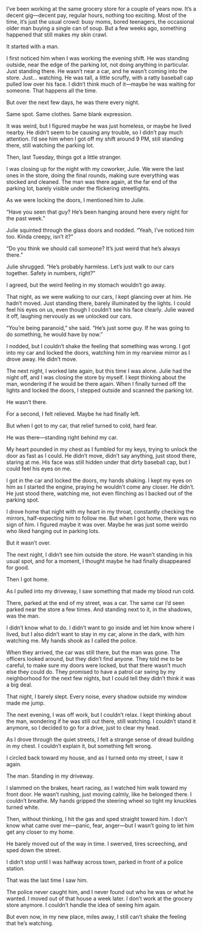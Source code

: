 I’ve been working at the same grocery store for a couple of years now. It’s a decent gig—decent pay, regular hours, nothing too exciting. Most of the time, it’s just the usual crowd: busy moms, bored teenagers, the occasional older man buying a single can of soup. But a few weeks ago, something happened that still makes my skin crawl.

It started with a man.

I first noticed him when I was working the evening shift. He was standing outside, near the edge of the parking lot, not doing anything in particular. Just standing there. He wasn’t near a car, and he wasn’t coming into the store. Just… watching. He was tall, a little scruffy, with a ratty baseball cap pulled low over his face. I didn’t think much of it—maybe he was waiting for someone. That happens all the time.

But over the next few days, he was there every night.

Same spot. Same clothes. Same blank expression.

It was weird, but I figured maybe he was just homeless, or maybe he lived nearby. He didn’t seem to be causing any trouble, so I didn’t pay much attention. I’d see him when I got off my shift around 9 PM, still standing there, still watching the parking lot.

Then, last Tuesday, things got a little stranger.

I was closing up for the night with my coworker, Julie. We were the last ones in the store, doing the final rounds, making sure everything was stocked and cleaned. The man was there again, at the far end of the parking lot, barely visible under the flickering streetlights.

As we were locking the doors, I mentioned him to Julie.

“Have you seen that guy? He’s been hanging around here every night for the past week.”

Julie squinted through the glass doors and nodded. “Yeah, I’ve noticed him too. Kinda creepy, isn’t it?”

“Do you think we should call someone? It’s just weird that he’s always there.”

Julie shrugged. “He’s probably harmless. Let’s just walk to our cars together. Safety in numbers, right?”

I agreed, but the weird feeling in my stomach wouldn’t go away.

That night, as we were walking to our cars, I kept glancing over at him. He hadn’t moved. Just standing there, barely illuminated by the lights. I could feel his eyes on us, even though I couldn’t see his face clearly. Julie waved it off, laughing nervously as we unlocked our cars.

“You’re being paranoid,” she said. “He’s just some guy. If he was going to do something, he would have by now.”

I nodded, but I couldn’t shake the feeling that something was wrong. I got into my car and locked the doors, watching him in my rearview mirror as I drove away. He didn’t move.

The next night, I worked late again, but this time I was alone. Julie had the night off, and I was closing the store by myself. I kept thinking about the man, wondering if he would be there again. When I finally turned off the lights and locked the doors, I stepped outside and scanned the parking lot.

He wasn’t there.

For a second, I felt relieved. Maybe he had finally left.

But when I got to my car, that relief turned to cold, hard fear.

He was there—standing right behind my car.

My heart pounded in my chest as I fumbled for my keys, trying to unlock the door as fast as I could. He didn’t move, didn’t say anything, just stood there, staring at me. His face was still hidden under that dirty baseball cap, but I could feel his eyes on me.

I got in the car and locked the doors, my hands shaking. I kept my eyes on him as I started the engine, praying he wouldn’t come any closer. He didn’t. He just stood there, watching me, not even flinching as I backed out of the parking spot.

I drove home that night with my heart in my throat, constantly checking the mirrors, half-expecting him to follow me. But when I got home, there was no sign of him. I figured maybe it was over. Maybe he was just some weirdo who liked hanging out in parking lots.

But it wasn’t over.

The next night, I didn’t see him outside the store. He wasn’t standing in his usual spot, and for a moment, I thought maybe he had finally disappeared for good.

Then I got home.

As I pulled into my driveway, I saw something that made my blood run cold.

There, parked at the end of my street, was a car. The same car I’d seen parked near the store a few times. And standing next to it, in the shadows, was the man.

I didn’t know what to do. I didn’t want to go inside and let him know where I lived, but I also didn’t want to stay in my car, alone in the dark, with him watching me. My hands shook as I called the police.

When they arrived, the car was still there, but the man was gone. The officers looked around, but they didn’t find anyone. They told me to be careful, to make sure my doors were locked, but that there wasn’t much else they could do. They promised to have a patrol car swing by my neighborhood for the next few nights, but I could tell they didn’t think it was a big deal.

That night, I barely slept. Every noise, every shadow outside my window made me jump.

The next evening, I was off work, but I couldn’t relax. I kept thinking about the man, wondering if he was still out there, still watching. I couldn’t stand it anymore, so I decided to go for a drive, just to clear my head.

As I drove through the quiet streets, I felt a strange sense of dread building in my chest. I couldn’t explain it, but something felt wrong.

I circled back toward my house, and as I turned onto my street, I saw it again.

The man. Standing in my driveway.

I slammed on the brakes, heart racing, as I watched him walk toward my front door. He wasn’t rushing, just moving calmly, like he belonged there. I couldn’t breathe. My hands gripped the steering wheel so tight my knuckles turned white.

Then, without thinking, I hit the gas and sped straight toward him. I don’t know what came over me—panic, fear, anger—but I wasn’t going to let him get any closer to my home.

He barely moved out of the way in time. I swerved, tires screeching, and sped down the street.

I didn’t stop until I was halfway across town, parked in front of a police station.

That was the last time I saw him.

The police never caught him, and I never found out who he was or what he wanted. I moved out of that house a week later. I don’t work at the grocery store anymore. I couldn’t handle the idea of seeing him again.

But even now, in my new place, miles away, I still can’t shake the feeling that he’s watching.